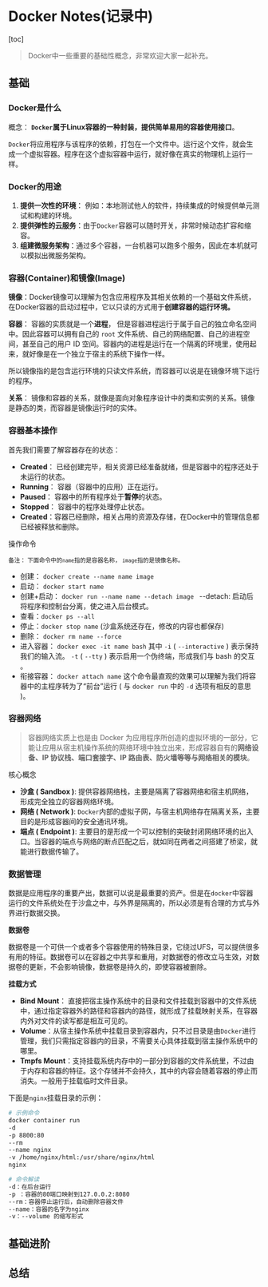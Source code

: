 # Docker Notes(记录中)

[toc]

> Docker中一些重要的基础性概念，非常欢迎大家一起补充。

## 基础

### Docker是什么

概念： **`Docker`属于Linux容器的一种封装，提供简单易用的容器使用接口**。

`Docker`将应用程序与该程序的依赖，打包在一个文件中。运行这个文件，就会生成一个虚拟容器。程序在这个虚拟容器中运行，就好像在真实的物理机上运行一样。

### Docker的用途

1. **提供一次性的环境**： 例如：本地测试他人的软件，持续集成的时候提供单元测试和构建的环境。
2. **提供弹性的云服务**：由于`Docker`容器可以随时开关，非常时候动态扩容和缩容。
3. **组建微服务架构**：通过多个容器，一台机器可以跑多个服务，因此在本机就可以模拟出微服务架构。

### 容器(Container)和镜像(Image)

**镜像**：Docker镜像可以理解为包含应用程序及其相关依赖的一个基础文件系统，在Docker容器的启动过程中，它以只读的方式用于**创建容器的运行环境。**

**容器**： 容器的实质就是一个**进程**， 但是容器进程运行于属于自己的独立命名空间中。因此容器可以拥有自己的 `root` 文件系统、自己的网络配置、自己的进程空间，甚至自己的用户 ID 空间。容器内的进程是运行在一个隔离的环境里，使用起来，就好像是在一个独立于宿主的系统下操作一样。

所以镜像指的是包含运行环境的只读文件系统，而容器可以说是在镜像环境下运行的程序。

**关系**： 镜像和容器的关系，就像是面向对象程序设计中的类和实例的关系。镜像是静态的类，而容器是镜像运行时的实体。

### 容器基本操作

首先我们需要了解容器存在的状态：

- **Created**： 已经创建完毕，相关资源已经准备就绪，但是容器中的程序还处于未运行的状态。
- **Running**： 容器（容器中的应用）正在运行。
- **Paused**： 容器中的所有程序处于**暂停**的状态。
- **Stopped**： 容器中的程序处理停止状态。
- **Created**：容器已经删除，相关占用的资源及存储，在Docker中的管理信息都已经被释放和删除。

操作命令

<small>备注： 下面命令中的`name`指的是容器名称， `image`指的是镜像名称。</small>

- 创建： `docker create --name name image`
- 启动： `docker start name`
- 创建+启动： `docker run --name name --detach image `   --detach: 启动后将程序和控制台分离，使之进入后台模式。
- 查看：`docker ps --all` 
- 停止：`docker stop name` (沙盒系统还存在，修改的内容也都保存)
- 删除： `docker rm name --force`
- 进入容器： `docker exec -it name bash`   其中 `-i` ( `--interactive` ) 表示保持我们的输入流。 `-t` ( `--tty` ) 表示启用一个伪终端，形成我们与 bash 的交互 。
- 衔接容器： `docker attach name` 这个命令最直观的效果可以理解为我们将容器中的主程序转为了“前台”运行 ( 与 `docker run` 中的 `-d` 选项有相反的意思 )。


### 容器网络

> 容器网络实质上也是由 Docker 为应用程序所创造的虚拟环境的一部分，它能让应用从宿主机操作系统的网络环境中独立出来，形成容器自有的**网络设备、IP 协议栈、端口套接字、IP 路由表、防火墙等等与网络相关的模块**。

核心概念

- **沙盒 ( Sandbox )**: 提供容器网络栈，主要是隔离了容器网络和宿主机网络，形成完全独立的容器网络环境。
- **网络 ( Network )**: `Docker`内部的虚拟子网，与宿主机网络存在隔离关系，主要目的是形成容器间的安全通讯环境。
- **端点 ( Endpoint )**: 主要目的是形成一个可以控制的突破封闭网络环境的出入口。当容器的端点与网络的断点匹配之后，就如同在两者之间搭建了桥梁，就能进行数据传输了。

### 数据管理

数据是应用程序的重要产出，数据可以说是最重要的资产。但是在`docker`中容器运行的文件系统处在于沙盒之中，与外界是隔离的，所以必须是有合理的方式与外界进行数据交换。

**数据卷**

数据卷是一个可供一个或者多个容器使用的特殊目录，它绕过UFS，可以提供很多有用的特征。数据卷可以在容器之中共享和重用，对数据卷的修改立马生效，对数据卷的更新，不会影响镜像，数据卷是持久的，即使容器被删除。

**挂载方式**

- **Bind Mount**： 直接把宿主操作系统中的目录和文件挂载到容器中的文件系统中，通过指定容器外的路径和容器内的路径，就形成了挂载映射关系，在容器内外对文件的读写都是相互可见的。
- **Volume**：从宿主操作系统中挂载目录到容器内，只不过目录是由`Docker`进行管理，我们只需指定容器内的目录，不需要关心具体挂载到宿主操作系统中的哪里。
- **Tmpfs Mount**：支持挂载系统内存中的一部分到容器的文件系统里，不过由于内存和容器的特征。这个存储并不会持久，其中的内容会随着容器的停止而消失。一般用于挂载临时文件目录。

下面是`nginx`挂载目录的示例：

```bash
# 示例命令
docker container run 
-d 
-p 8800:80 
--rm 
--name nginx
-v /home/nginx/html:/usr/share/nginx/html 
nginx

# 命令解读
-d：在后台运行
-p ：容器的80端口映射到127.0.0.2:8080
--rm：容器停止运行后，自动删除容器文件
--name：容器的名字为nginx
-v：--volume 的缩写形式
```



## 基础进阶

## 总结

